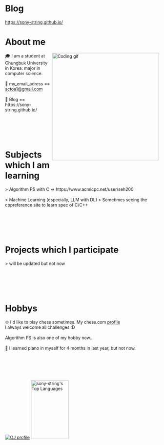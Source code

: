 # Blog 
<https://sony-string.github.io/>

# About me
   <img align="right" width="350" src="/assets/programming.gif" alt="Coding gif" />
  🎓 I am a student at Chungbuk University in Korea: major in computer science. 
  <br/><br/>   
  📧 my_email_adress == <a href="sctoa1@gmail.com">sctoa1@gmail.com</a>
  <br/><br/>   
  🔗 Blog == https://sony-string.github.io/

<br/><br/><br/><br/>
   
# Subjects which I am learning
<p>
  > Algorithm PS with C => https://www.acmicpc.net/user/seh200 <br/><br/>
  > Machine Learning (especially, LLM with DL)
  > Sometimes seeing the cppreference site to learn spec of C/C++
</p>

<br/><br/><br/><br/>

# Projects which I participate
<p>
  > will be updated but not now
</p>

<br/><br/><br/><br/>

# Hobbys
<p>
 ♔ I'd like to play chess sometimes. My chess.com <a href="https://www.chess.com/member/saengkimchi">profile</a> <br/>
 I always welcome all challenges :D <br/><br/>
 Algorithm PS is also one of my hobby now... <br/><br/>
 🎹 I learned piano in myself for 4 months in last year, but not now.
</p>
  
<br/><br/><br/><br/>

   <a href="https://www.acmicpc.net/user/seh200"><img alt="OJ profile" src="http://mazassumnida.wtf/api/v2/generate_badge?boj=seh200"/></a>
   <a href="https://github.com/sony-string"><img alt="sony-string's Top Languages" src="https://denvercoder1-github-readme-stats.vercel.app/api/top-langs/?username=sony-string&langs_count=8&layout=compact&theme=react&border_color=7F3FBF&bg_color=0D1117&title_color=F85D7F&icon_color=F8D866" height="192px" width="49.5%"/></a>
